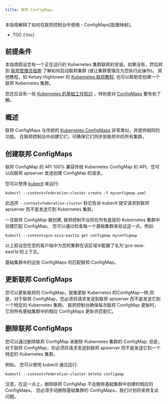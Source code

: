 ```yaml
---
title: 联邦 ConfigMaps
---
```


本指南解释了如何在联邦控制台中使用 - ConfigMaps[配置映射]。

* TOC
{:toc}

## 前提条件

本指南假设您有一个正在运行的 Kubernetes 集群联邦的安装。如果没有，然后转到
[联邦管理员指南](/docs/admin/federation/) 了解如何启动联邦集群 (或让集群管理员为您执行此操作)。
其他教程，如 Kelsey Hightower 的
[Kubernetes 联邦教程](https://github.com/kelseyhightower/kubernetes-cluster-federation),
也可以帮助您创建一个联邦 Kubernetes 集群。

您还应该有一些
[Kubernetes 的基础工作知识](/docs/getting-started-guides/) ，特别是对 [ConfigMaps](/docs/user-guide/ConfigMaps/) 要有些了解。

## 概述

联邦 ConfigMaps 与传统的 [Kubernetes
ConfigMaps](/docs/user-guide/configmap/) 非常类似，并提供相同的功能。
在联邦控制台中创建它们，可确保它们同步到联邦中的所有集群。

## 创建联邦 ConfigMaps

联邦 ConfigMap 的 API 100% 兼容传统 Kubernetes ConfigMap 的 API。您可以向联邦 apiserver 发送创建 ConfigMap 的请求。

您可以使用 [kubectl](/docs/user-guide/kubectl/) 来运行:

``` shell
kubectl --context=federation-cluster create -f myconfigmap.yaml
```

此选项 `--context=federation-cluster` 标记告诉 kubectl 提交请求到联邦 apiserver 而不是发送它到 Kubernetes 集群。

一旦联邦 ConfigMap 被创建, 联邦控制平台将在所有底层的 Kubernetes 集群中创建匹配 ConfigMap。
您可以通过检查每一个基础集群来验证这一点，例如:

``` shell
kubectl --context=gce-asia-east1a get configmap myconfigmap
```

以上假设您在您的客户端中为您的集群在该区域中配置了名为'gce-asia-east1a'的上下文。

基础集群中的这些 ConfigMaps 将匹配联邦 ConfigMap。


## 更新联邦 ConfigMaps

您可以更新联邦的 ConfigMap，就像更新 Kubernetes 的ConfigMap一样;但是，对于联邦 ConfigMap，您必须将请求发送到联邦 apiserver 而不是发送它到一个特定的 Kubernetes 集群。
联邦控制台确保每次联邦 ConfigMap 更新时，它将所有基础集群中的相应 ConfigMaps 更新并匹配它。

## 删除联邦 ConfigMaps

您可以通过删除联邦 ConfigMap 来删除 Kubernetes 集群的 ConfigMap; 但是，对于联邦 ConfigMap，你必须将请求发送到联邦 apiserver 而不是发送它到一个特定的 Kubernetes 集群。

例如， 您可以使用 kubectl 通过运行:

```shell
kubectl --context=federation-cluster delete configmap
```

注意，在这一点上，删除联邦 ConfigMap 不会删除基础集群中创建的相应的 ConfigMaps。
您必须手动删除基础集群的 ConfigMaps，我们计划将来修复此问题。
